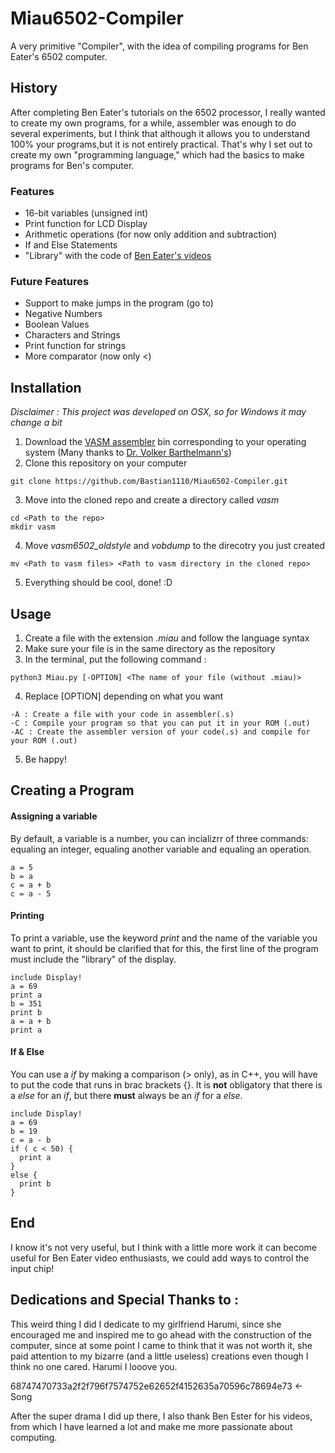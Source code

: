 # Miau6502-Compiler
A very primitive "Compiler", with the idea of compiling programs for Ben Eater's 6502 computer.




## History

After completing Ben Eater's tutorials on the 6502 processor, I really wanted to create my own programs, for a while, assembler was enough to do several experiments, but I think that although it allows you to understand 100% your programs,but it is not entirely practical. That's why I set out to create my own "programming language," which had the basics to make programs for Ben's computer.





### Features
- 16-bit variables (unsigned int)
- Print function for LCD Display
- Arithmetic operations (for now only addition and subtraction)
- If and Else Statements
- "Library" with the code of [Ben Eater's videos](https://youtu.be/v3-a-zqKfgA)

### Future Features
- Support to make jumps in the program (go to)
- Negative Numbers
- Boolean Values
- Characters and Strings
- Print function for strings
- More comparator (now only <)

## Installation
_Disclaimer : This project was developed on OSX, so for Windows it may change a bit_

1. Download the [VASM assembler](http://www.compilers.de/vasm.html) bin corresponding to your operating system (Many thanks to [Dr. Volker Barthelmann's](http://www.compilers.de/home_eng.html))
2. Clone this repository on your computer

```
git clone https://github.com/Bastian1110/Miau6502-Compiler.git 
```
3. Move into the cloned repo and create a directory called _vasm_

```
cd <Path to the repo>
mkdir vasm
```
4. Move _vasm6502_oldstyle_ and _vobdump_ to the direcotry you just created

```
mv <Path to vasm files> <Path to vasm directory in the cloned repo>
```

5. Everything should be cool, done! :D

## Usage 

1. Create a file with the extension _.miau_ and follow the language syntax
2. Make sure your file is in the same directory as the repository
3. In the terminal, put the following command :

```
python3 Miau.py [-OPTION] <The name of your file (without .miau)>
```
4. Replace [OPTION] depending on what you want

```
-A : Create a file with your code in assembler(.s)
-C : Compile your program so that you can put it in your ROM (.out)
-AC : Create the assembler version of your code(.s) and compile for your ROM (.out)
```

5. Be happy!  

## Creating a Program

#### Assigning a variable
By default, a variable is a number, you can incializrr of three commands: equaling an integer, equaling another variable and equaling an operation.
```
a = 5 
b = a
c = a + b
c = a - 5
```

#### Printing
To print a variable, use the keyword _print_ and the name of the variable you want to print, it should be clarified that for this, the first line of the program must include the "library" of the display.

```
include Display!
a = 69
print a 
b = 351
print b
a = a + b
print a
```
#### If & Else
You can use a _if_ by making a comparison (> only), as in C++, you will have to put the code that runs in brac brackets {}. It is **not** obligatory that there is a _else_ for an _if_, but there **must** always be an _if_ for a _else_.
```
include Display!
a = 69
b = 19
c = a - b
if ( c < 50) {
  print a
}
else {
  print b
}
```

## End 
I know it's not very useful, but I think with a little more work it can become useful for Ben Eater video enthusiasts, we could add ways to control the input chip!




## Dedications and Special Thanks to :
This weird thing I did I dedicate to my girlfriend Harumi, since she encouraged me and inspired me to go ahead with the construction of the computer, since at some point I came to think that it was not worth it, she paid attention to my bizarre (and a little useless) creations even though I think no one cared. Harumi I looove you.

68747470733a2f2f796f7574752e62652f4152635a70596c78694e73 <- Song

After the super drama I did up there, I also thank Ben Ester for his videos, from which I have learned a lot and make me more passionate about computing.
